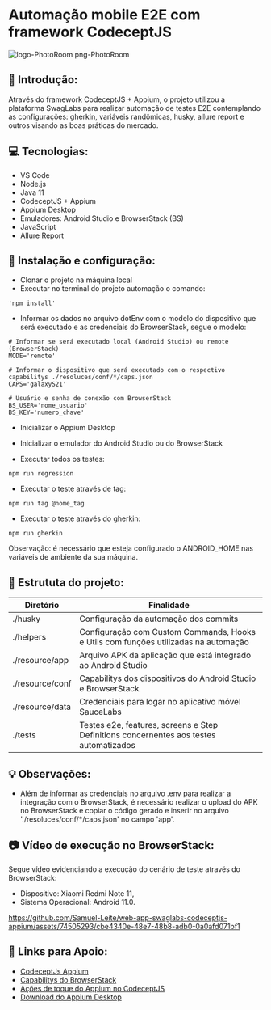# Automação mobile E2E com framework CodeceptJS

![logo-PhotoRoom png-PhotoRoom](https://github.com/Samuel-Leite/app-swaglabs-codeceptjs-appium/assets/74505293/c107fa6b-e60c-45ae-8d91-c232a8cbe849)

## 🚀 Introdução:

Através do framework CodeceptJS + Appium, o projeto utilizou a plataforma SwagLabs para realizar automação de testes E2E contemplando as configurações: gherkin, variáveis randômicas, husky, allure report e outros visando as boas práticas do mercado.

## 💻 Tecnologias:

- VS Code
- Node.js
- Java 11
- CodeceptJS + Appium
- Appium Desktop
- Emuladores: Android Studio e BrowserStack (BS)
- JavaScript
- Allure Report

## 🤖 Instalação e configuração:

- Clonar o projeto na máquina local
- Executar no terminal do projeto automação o comando:

```
'npm install'
```

- Informar os dados no arquivo dotEnv com o modelo do dispositivo que será executado e as credenciais do BrowserStack, segue o modelo:

```
# Informar se será executado local (Android Studio) ou remote (BrowserStack)
MODE='remote'

# Informar o dispositivo que será executado com o respectivo capabilitys ./resoluces/conf/*/caps.json
CAPS='galaxyS21'

# Usuário e senha de conexão com BrowserStack
BS_USER='nome_usuario'
BS_KEY='numero_chave'
```

- Inicializar o Appium Desktop

- Inicializar o emulador do Android Studio ou do BrowserStack

- Executar todos os testes:

```
npm run regression
```

- Executar o teste através de tag:

```
npm run tag @nome_tag
```

- Executar o teste através do gherkin:

```
npm run gherkin
```

Observação: é necessário que esteja configurado o ANDROID_HOME nas variáveis de ambiente da sua máquina.

## 📂 Estrututa do projeto:

| Diretório       | Finalidade                                                                             |
| --------------- | -------------------------------------------------------------------------------------- |
| ./husky         | Configuração da automação dos commits                                                  |
| ./helpers       | Configuração com Custom Commands, Hooks e Utils com funções utilizadas na automação    |
| ./resource/app  | Arquivo APK da aplicação que está integrado ao Android Studio                          |
| ./resource/conf | Capabilitys dos dispositivos do Android Studio e BrowserStack                          |
| ./resource/data | Credenciais para logar no aplicativo móvel SauceLabs                                   |
| ./tests         | Testes e2e, features, screens e Step Definitions concernentes aos testes automatizados |

## 💡 Observações:

- Além de informar as credenciais no arquivo .env para realizar a integração com o BrowserStack, é necessário realizar o upload do APK no BrowserStack e copiar o código gerado e inserir no arquivo './resoluces/conf/\*/caps.json' no campo 'app'.

## 📷 Vídeo de execução no BrowserStack:

Segue vídeo evidenciando a execução do cenário de teste através do BrowserStack:

- Dispositivo: Xiaomi Redmi Note 11,
- Sistema Operacional: Android 11.0.

https://github.com/Samuel-Leite/web-app-swaglabs-codeceptjs-appium/assets/74505293/cbe4340e-48e7-48b8-adb0-0a0afd071bf1

## 🔗 Links para Apoio:

- [CodeceptJs Appium](https://codecept.io/helpers/Appium.html)
- [Capabilitys do BrowserStack](https://www.browserstack.com/app-automate/capabilities?tag=w3c)
- [Ações de toque do Appium no CodeceptJS](https://sandeepqaops.medium.com/appium-touch-actions-in-codeceptjs-double-tap-press-long-press-drag-and-drop-etc-390b0edca65d)
- [Download do Appium Desktop](https://github.com/appium/appium-desktop/releases)
